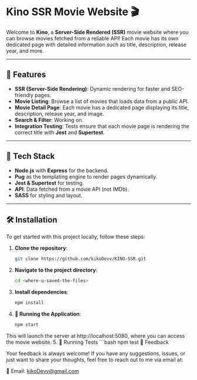 # Kino SSR Movie Website 🎬

Welcome to **Kino**, a **Server-Side Rendered (SSR)** movie website where you can browse movies fetched from a reliable API! Each movie has its own dedicated page with detailed information such as title, description, release year, and more.

---

## 🚀 Features

- **SSR (Server-Side Rendering)**: Dynamic rendering for faster and SEO-friendly pages.
- **Movie Listing**: Browse a list of movies that loads data from a public API.
- **Movie Detail Page**: Each movie has a dedicated page displaying its title, description, release year, and image.
- **Search & Filter**: Working on.
- **Integration Testing**: Tests ensure that each movie page is rendering the correct title with **Jest** and **Supertest**.

---

## 🔧 Tech Stack

- **Node.js** with **Express** for the backend.
- **Pug** as the templating engine to render pages dynamically.
- **Jest & Supertest** for testing.
- **API**: Data fetched from a movie API (not IMDb).
- **SASS** for styling and layout.
  
---

## 🛠️ Installation

To get started with this project locally, follow these steps:

1. **Clone the repository**:
   ```bash
   git clone https://github.com/kikoDevv/KINO-SSR.git
2. **Navigate to the project directory**:
   ```bash
   cd <where-u-saved-the-files>
3. **Install dependencies**:
   ```bash
   npm install
4. **🚀 Running the Application**:
   ```bash
   npm start
This will launch the server at http://localhost:5080, where you can access the movie website.
5. 🧪 Running Tests
     ```bash
     npm test
💬 Feedback

Your feedback is always welcome! If you have any suggestions, issues, or just want to share your thoughts, feel free to reach out to me via email at:

📧 Email: kikoDevv@gmail.com


